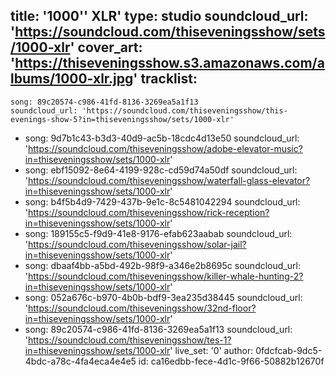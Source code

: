 title: '1000'' XLR'
type: studio
soundcloud_url: 'https://soundcloud.com/thiseveningsshow/sets/1000-xlr'
cover_art: 'https://thiseveningsshow.s3.amazonaws.com/albums/1000-xlr.jpg'
tracklist:
  -
    song: 89c20574-c986-41fd-8136-3269ea5a1f13
    soundcloud_url: 'https://soundcloud.com/thiseveningsshow/this-evenings-show-5?in=thiseveningsshow/sets/1000-xlr'
  -
    song: 9d7b1c43-b3d3-40d9-ac5b-18cdc4d13e50
    soundcloud_url: 'https://soundcloud.com/thiseveningsshow/adobe-elevator-music?in=thiseveningsshow/sets/1000-xlr'
  -
    song: ebf15092-8e64-4199-928c-cd59d74a50df
    soundcloud_url: 'https://soundcloud.com/thiseveningsshow/waterfall-glass-elevator?in=thiseveningsshow/sets/1000-xlr'
  -
    song: b4f5b4d9-7429-437b-9e1c-8c5481042294
    soundcloud_url: 'https://soundcloud.com/thiseveningsshow/rick-reception?in=thiseveningsshow/sets/1000-xlr'
  -
    song: 189155c5-f9d9-41e8-9176-efab623aabab
    soundcloud_url: 'https://soundcloud.com/thiseveningsshow/solar-jail?in=thiseveningsshow/sets/1000-xlr'
  -
    song: dbaaf4bb-a5bd-492b-98f9-a346e2b8695c
    soundcloud_url: 'https://soundcloud.com/thiseveningsshow/killer-whale-hunting-2?in=thiseveningsshow/sets/1000-xlr'
  -
    song: 052a676c-b970-4b0b-bdf9-3ea235d38445
    soundcloud_url: 'https://soundcloud.com/thiseveningsshow/32nd-floor?in=thiseveningsshow/sets/1000-xlr'
  -
    song: 89c20574-c986-41fd-8136-3269ea5a1f13
    soundcloud_url: 'https://soundcloud.com/thiseveningsshow/tes-1?in=thiseveningsshow/sets/1000-xlr'
live_set: '0'
author: 0fdcfcab-9dc5-4bdc-a78c-4fa4eca4e4e5
id: ca16edbb-fece-4d1c-9f66-50882b12670f
